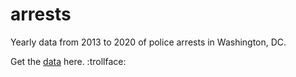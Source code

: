 # arrests


Yearly data from 2013 to 2020 of police arrests in Washington, DC.

Get the [data](https://raw.githubusercontent.com/NicJC/arrests/master/Arrests.csv) here. :trollface:
